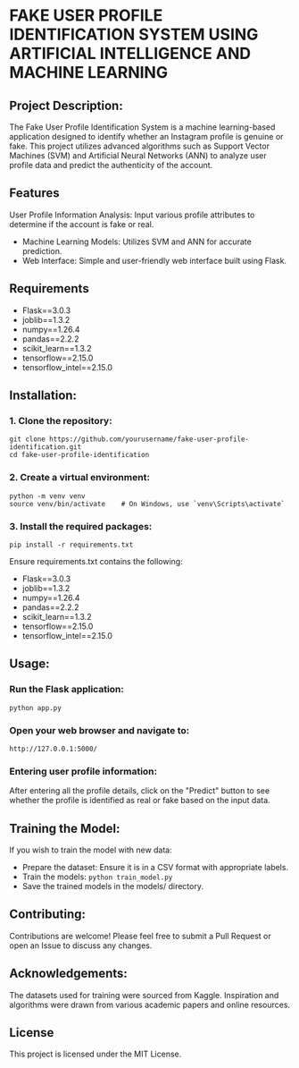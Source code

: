 # FAKE USER PROFILE IDENTIFICATION SYSTEM USING ARTIFICIAL INTELLIGENCE AND MACHINE LEARNING

## Project Description:

The Fake User Profile Identification System is a machine learning-based application designed to identify whether an Instagram profile is genuine or fake. This project utilizes advanced algorithms such as Support Vector Machines (SVM) and Artificial Neural Networks (ANN) to analyze user profile data and predict the authenticity of the account.

## Features
User Profile Information Analysis: Input various profile attributes to determine if the account is fake or real.
- Machine Learning Models: Utilizes SVM and ANN for accurate prediction.
- Web Interface: Simple and user-friendly web interface built using Flask.

## Requirements
- Flask==3.0.3
- joblib==1.3.2
- numpy==1.26.4
- pandas==2.2.2
- scikit_learn==1.3.2
- tensorflow==2.15.0
- tensorflow_intel==2.15.0

## Installation:

### 1. Clone the repository:

    git clone https://github.com/yourusername/fake-user-profile-identification.git
    cd fake-user-profile-identification

### 2. Create a virtual environment:

    python -m venv venv
    source venv/bin/activate    # On Windows, use `venv\Scripts\activate`

### 3. Install the required packages:

    pip install -r requirements.txt

Ensure requirements.txt contains the following:

- Flask==3.0.3
- joblib==1.3.2
- numpy==1.26.4
- pandas==2.2.2
- scikit_learn==1.3.2
- tensorflow==2.15.0
- tensorflow_intel==2.15.0

## Usage:

### Run the Flask application:

    python app.py

### Open your web browser and navigate to:

    http://127.0.0.1:5000/

### Entering user profile information:

After entering all the profile details, click on the "Predict" button to see whether the profile is identified as real or fake based on the input data.

## Training the Model:
If you wish to train the model with new data:

- Prepare the dataset: Ensure it is in a CSV format with appropriate labels.
- Train the models: `python train_model.py`
- Save the trained models in the models/ directory.

## Contributing:

Contributions are welcome! Please feel free to submit a Pull Request or open an Issue to discuss any changes.

## Acknowledgements:

The datasets used for training were sourced from Kaggle.
Inspiration and algorithms were drawn from various academic papers and online resources.

## License
This project is licensed under the MIT License.
